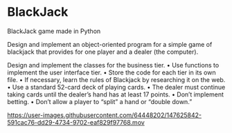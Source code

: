 # BlackJack
BlackJack game made in Python

Design and implement an object-oriented program for a simple game of blackjack that 
provides for one player and a dealer (the computer). 


Design and implement the classes for the business tier. 
• Use functions to implement the user interface tier. 
• Store the code for each tier in its own file. 
• If necessary, learn the rules of Blackjack by researching it on the web. 
• Use a standard 52-card deck of playing cards. 
• The dealer must continue taking cards until the dealer’s hand has at least 17 points. 
• Don’t implement betting. 
• Don’t allow a player to “split” a hand or “double down.” 

https://user-images.githubusercontent.com/64448202/147625842-591cac76-dd29-4734-9702-eaf829f97768.mov
